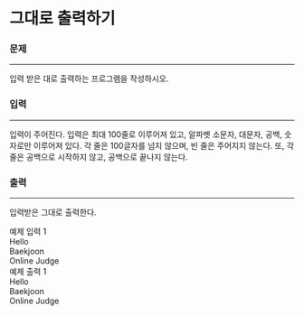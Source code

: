 # 그대로 출력하기

### 문제

---
입력 받은 대로 출력하는 프로그램을 작성하시오.

### 입력

---
입력이 주어진다. 입력은 최대 100줄로 이루어져 있고, 알파벳 소문자, 대문자, 공백, 숫자로만 이루어져 있다. 각 줄은 100글자를 넘지 않으며, 빈 줄은 주어지지 않는다. 또, 각 줄은 공백으로 시작하지 않고, 공백으로 끝나지 않는다.

### 출력

---
입력받은 그대로 출력한다.

예제 입력 1<br>
Hello<br>
Baekjoon<br>
Online Judge<br>
예제 출력 1<br>
Hello<br>
Baekjoon<br>
Online Judge<br>